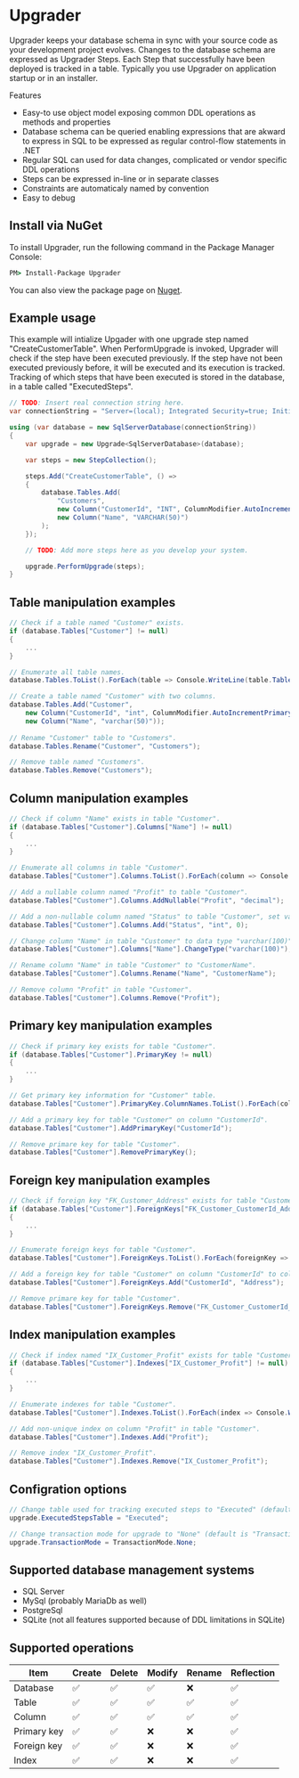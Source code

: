 # Upgrader
Upgrader keeps your database schema in sync with your source code as your development project evolves. Changes to the database schema are expressed as Upgrader Steps. Each Step that successfully have been deployed is tracked in a table. Typically you use Upgrader on application startup or in an installer.

Features
- Easy-to use object model exposing common DDL operations as methods and properties
- Database schema can be queried enabling expressions that are akward to express in SQL to be expressed as regular control-flow statements in .NET
- Regular SQL can used for data changes, complicated or vendor specific DDL operations
- Steps can be expressed in-line or in separate classes
- Constraints are automaticaly named by convention
- Easy to debug

## Install via NuGet
To install Upgrader, run the following command in the Package Manager Console:

```cmd
PM> Install-Package Upgrader
```

You can also view the package page on [Nuget](https://www.nuget.org/packages/Upgrader/).

## Example usage
This example will intialize Upgader with one upgrade step named "CreateCustomerTable". When PerformUpgrade is invoked, Upgrader will check if the step have been executed previously. If the step have not been executed previously before, it will be executed and its execution is tracked. Tracking of which steps that have been executed is stored in the database, in a table called "ExecutedSteps". 

```c#
// TODO: Insert real connection string here.
var connectionString = "Server=(local); Integrated Security=true; Initial Catalog=Acme";

using (var database = new SqlServerDatabase(connectionString))
{
	var upgrade = new Upgrade<SqlServerDatabase>(database);

	var steps = new StepCollection();

	steps.Add("CreateCustomerTable", () =>
	{
		database.Tables.Add(
			"Customers", 
			new Column("CustomerId", "INT", ColumnModifier.AutoIncrementPrimaryKey),
			new Column("Name", "VARCHAR(50)")
		);
	});

	// TODO: Add more steps here as you develop your system.

	upgrade.PerformUpgrade(steps);
}
```

## Table manipulation examples

```c#
// Check if a table named "Customer" exists.
if (database.Tables["Customer"] != null)
{
	...
}

// Enumerate all table names.
database.Tables.ToList().ForEach(table => Console.WriteLine(table.TableName));

// Create a table named "Customer" with two columns.
database.Tables.Add("Customer",
	new Column("CustomerId", "int", ColumnModifier.AutoIncrementPrimaryKey),
	new Column("Name", "varchar(50)"));
	
// Rename "Customer" table to "Customers".
database.Tables.Rename("Customer", "Customers");

// Remove table named "Customers".
database.Tables.Remove("Customers");
```

## Column manipulation examples
```c#
// Check if column "Name" exists in table "Customer".
if (database.Tables["Customer"].Columns["Name"] != null)
{
	...
}

// Enumerate all columns in table "Customer".
database.Tables["Customer"].Columns.ToList().ForEach(column => Console.WriteLine(column.ColumnName));

// Add a nullable column named "Profit" to table "Customer".
database.Tables["Customer"].Columns.AddNullable("Profit", "decimal");

// Add a non-nullable column named "Status" to table "Customer", set value "0" in all existing rows.
database.Tables["Customer"].Columns.Add("Status", "int", 0);

// Change column "Name" in table "Customer" to data type "varchar(100)".
database.Tables["Customer"].Columns["Name"].ChangeType("varchar(100)");

// Rename column "Name" in table "Customer" to "CustomerName".
database.Tables["Customer"].Columns.Rename("Name", "CustomerName");

// Remove column "Profit" in table "Customer".
database.Tables["Customer"].Columns.Remove("Profit");
```

## Primary key manipulation examples
```c#
// Check if primary key exists for table "Customer".
if (database.Tables["Customer"].PrimaryKey != null)
{
	...
}

// Get primary key information for "Customer" table.
database.Tables["Customer"].PrimaryKey.ColumnNames.ToList().ForEach(columnName => Console.WriteLine(columnName));

// Add a primary key for table "Customer" on column "CustomerId".
database.Tables["Customer"].AddPrimaryKey("CustomerId");

// Remove primare key for table "Customer".
database.Tables["Customer"].RemovePrimaryKey();
```

## Foreign key manipulation examples
```c#
// Check if foreign key "FK_Customer_Address" exists for table "Customer".
if (database.Tables["Customer"].ForeignKeys["FK_Customer_CustomerId_Address"] != null)
{
	...
}

// Enumerate foreign keys for table "Customer".
database.Tables["Customer"].ForeignKeys.ToList().ForEach(foreignKey => Console.WriteLine(foreignKey.ForeignTable));

// Add a foreign key for table "Customer" on column "CustomerId" to column "CustomerId" in foreign table "Address".
database.Tables["Customer"].ForeignKeys.Add("CustomerId", "Address");

// Remove primare key for table "Customer".
database.Tables["Customer"].ForeignKeys.Remove("FK_Customer_CustomerId_Address");
```

## Index manipulation examples
```c#
// Check if index named "IX_Customer_Profit" exists for table "Customer".
if (database.Tables["Customer"].Indexes["IX_Customer_Profit"] != null)
{
	...
}

// Enumerate indexes for table "Customer".
database.Tables["Customer"].Indexes.ToList().ForEach(index => Console.WriteLine(index.IndexName));

// Add non-unique index on column "Profit" in table "Customer".
database.Tables["Customer"].Indexes.Add("Profit");

// Remove index "IX_Customer_Profit".
database.Tables["Customer"].Indexes.Remove("IX_Customer_Profit");
```


## Configration options
```c#
// Change table used for tracking executed steps to "Executed" (default is "ExecutedSteps").
upgrade.ExecutedStepsTable = "Executed";

// Change transaction mode for upgrade to "None" (default is "TransactionMode.OneTransactionPerStep")
upgrade.TransactionMode = TransactionMode.None;
```

## Supported database management systems
- SQL Server
- MySql (probably MariaDb as well)
- PostgreSql
- SQLite (not all features supported because of DDL limitations in SQLite)

## Supported operations
Item | Create | Delete | Modify | Rename | Reflection
---- | ------ | ------ | ------ | ------ | ----------
Database | :white_check_mark: | :white_check_mark: | :white_check_mark: | :x: | :white_check_mark:
Table | :white_check_mark: | :white_check_mark: | :white_check_mark: | :white_check_mark: | :white_check_mark:
Column | :white_check_mark: | :white_check_mark: | :white_check_mark: | :white_check_mark: | :white_check_mark:
Primary key | :white_check_mark: | :white_check_mark: | :x: | :x: | :white_check_mark:
Foreign key | :white_check_mark: | :white_check_mark: | :x: | :x: | :white_check_mark:
Index | :white_check_mark: | :white_check_mark: | :x: | :x: | :white_check_mark:
